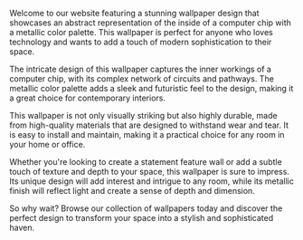 <!--
Write me content for website with wallpaper "An abstract representation of the inside of a computer chip with a metallic color palette"
-->

<!--font:"Montserrat"-->

Welcome to our website featuring a stunning wallpaper design that showcases an abstract representation of the inside of a computer chip with a metallic color palette. This wallpaper is perfect for anyone who loves technology and wants to add a touch of modern sophistication to their space.

The intricate design of this wallpaper captures the inner workings of a computer chip, with its complex network of circuits and pathways. The metallic color palette adds a sleek and futuristic feel to the design, making it a great choice for contemporary interiors.

This wallpaper is not only visually striking but also highly durable, made from high-quality materials that are designed to withstand wear and tear. It is easy to install and maintain, making it a practical choice for any room in your home or office.

Whether you're looking to create a statement feature wall or add a subtle touch of texture and depth to your space, this wallpaper is sure to impress. Its unique design will add interest and intrigue to any room, while its metallic finish will reflect light and create a sense of depth and dimension.

So why wait? Browse our collection of wallpapers today and discover the perfect design to transform your space into a stylish and sophisticated haven.
